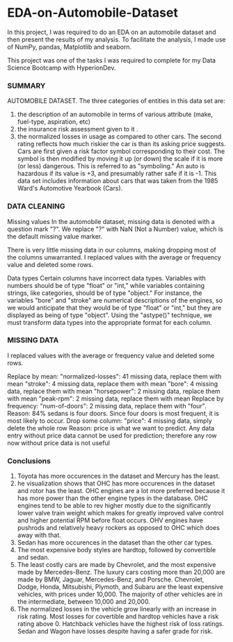 # EDA-on-Automobile-Dataset

In this project, I was required to do an EDA on an automobile dataset and then present the results of my analysis. To facilitate the analysis, I made use of NumPy, pandas, Matplotlib and seaborn. 

This project was one of the tasks I was required to complete for my Data Science Bootcamp with HyperionDev. 

### SUMMARY
AUTOMOBILE DATASET. 
The three categories of entities in this data set are:
1.	the description of an automobile in terms of various attribute (make, fuel-type, aspiration, etc)
2.	 the insurance risk assessment given to it .
3.	 the normalized losses in usage as compared to other cars.
The second rating reflects how much riskier the car is than its asking price suggests. Cars are first given a risk factor symbol corresponding to their cost. The symbol is then modified by moving it up (or down) the scale if it is more (or less) dangerous. This is referred to as "symboling." An auto is hazardous if its value is +3, and presumably rather safe if it is -1.
This data set includes information about cars that was taken from the 1985 Ward's Automotive Yearbook (Cars).

### DATA CLEANING
Missing values
In the automobile dataset, missing data is denoted with a question mark "?". We replace "?" with NaN (Not a Number) value, which is the default missing value marker.

There is very little missing data in our columns, making dropping most of the columns unwarranted. I replaced values with the average or frequency value and deleted some rows. 

Data types
Certain columns have incorrect data types. Variables with numbers should be of type "float" or "int," while variables containing strings, like categories, should be of type "object." For instance, the variables "bore" and "stroke" are numerical descriptions of the engines, so we would anticipate that they would be of type "float" or "int," but they are displayed as being of type "object". Using the "astype()" technique, we must transform data types into the appropriate format for each column.

### MISSING DATA
I replaced values with the average or frequency value and deleted some rows.

Replace by mean:
"normalized-losses": 41 missing data, replace them with mean
"stroke": 4 missing data, replace them with mean
"bore": 4 missing data, replace them with mean
"horsepower": 2 missing data, replace them with mean
"peak-rpm": 2 missing data, replace them with mean
Replace by frequency:
"num-of-doors": 2 missing data, replace them with "four". Reason: 84% sedans is four doors. Since four doors is most frequent, it is most likely to occur.
Drop some column:
"price": 4 missing data, simply delete the whole row Reason: price is what we want to predict. Any data entry without price data cannot be used for prediction; therefore any row now without price data is not useful 

### Conclusions 
1. Toyota has more occurences in the dataset and Mercury has the least.
2. he visualization shows that OHC has more occurences in the dataset and rotor has the least. OHC engines are a lot more preferred because it has more power than the other engine types in the database. OHC engines tend to be able to rev higher mostly due to the significantly lower valve train weight which makes for greatly improved valve control and higher potential RPM before float occurs. OHV engines have pushrods and relatively heavy rockers as opposed to OHC which does away with that.
3.  Sedan has more occurences in the dataset than the other car types.
4.  The most expensive body styles are hardtop, followed by convertible and sedan.
5.  The least costly cars are made by Chevrolet, and the most expensive made by Mercedes-Benz. The luxury cars costing more than 20,000 are made by BMW, Jaguar, Mercedes-Benz, and Porsche. Chevrolet, Dodge, Honda, Mitsubishi, Plymoth, and Subaru are the least expensive vehicles, with prices under 10,000. The majority of other vehicles are in the intermediate, between 10,000 and 20,000.
6.   The normalized losses in the vehicle grow linearly with an increase in risk rating. Most losses for covertible and hardtop vehicles have a risk rating above 0. Hatchback vehicles have the highest risk of loss ratings. Sedan and Wagon have losses despite having a safer grade for risk.







